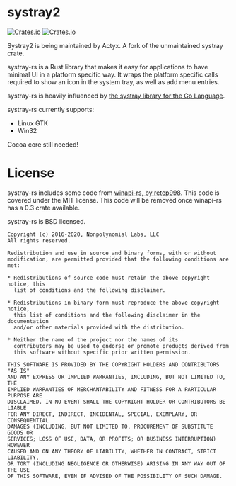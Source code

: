 # systray2

[![Crates.io](https://img.shields.io/crates/v/systray2)](https://crates.io/crates/systray2) [![Crates.io](https://img.shields.io/crates/d/systray2)](https://crates.io/crates/systray2)

Systray2 is being maintained by Actyx. A fork of the unmaintained systray crate.

systray-rs is a Rust library that makes it easy for applications to
have minimal UI in a platform specific way. It wraps the platform
specific calls required to show an icon in the system tray, as well as
add menu entries.

systray-rs is heavily influenced by
[the systray library for the Go Language](https://github.com/getlantern/systray).

systray-rs currently supports:

- Linux GTK
- Win32

Cocoa core still needed!

# License

systray-rs includes some code
from [winapi-rs, by retep998](https://github.com/retep998/winapi-rs).
This code is covered under the MIT license. This code will be removed
once winapi-rs has a 0.3 crate available.

systray-rs is BSD licensed.

    Copyright (c) 2016-2020, Nonpolynomial Labs, LLC
    All rights reserved.

    Redistribution and use in source and binary forms, with or without
    modification, are permitted provided that the following conditions are met:

    * Redistributions of source code must retain the above copyright notice, this
      list of conditions and the following disclaimer.

    * Redistributions in binary form must reproduce the above copyright notice,
      this list of conditions and the following disclaimer in the documentation
      and/or other materials provided with the distribution.

    * Neither the name of the project nor the names of its
      contributors may be used to endorse or promote products derived from
      this software without specific prior written permission.

    THIS SOFTWARE IS PROVIDED BY THE COPYRIGHT HOLDERS AND CONTRIBUTORS "AS IS"
    AND ANY EXPRESS OR IMPLIED WARRANTIES, INCLUDING, BUT NOT LIMITED TO, THE
    IMPLIED WARRANTIES OF MERCHANTABILITY AND FITNESS FOR A PARTICULAR PURPOSE ARE
    DISCLAIMED. IN NO EVENT SHALL THE COPYRIGHT HOLDER OR CONTRIBUTORS BE LIABLE
    FOR ANY DIRECT, INDIRECT, INCIDENTAL, SPECIAL, EXEMPLARY, OR CONSEQUENTIAL
    DAMAGES (INCLUDING, BUT NOT LIMITED TO, PROCUREMENT OF SUBSTITUTE GOODS OR
    SERVICES; LOSS OF USE, DATA, OR PROFITS; OR BUSINESS INTERRUPTION) HOWEVER
    CAUSED AND ON ANY THEORY OF LIABILITY, WHETHER IN CONTRACT, STRICT LIABILITY,
    OR TORT (INCLUDING NEGLIGENCE OR OTHERWISE) ARISING IN ANY WAY OUT OF THE USE
    OF THIS SOFTWARE, EVEN IF ADVISED OF THE POSSIBILITY OF SUCH DAMAGE.
